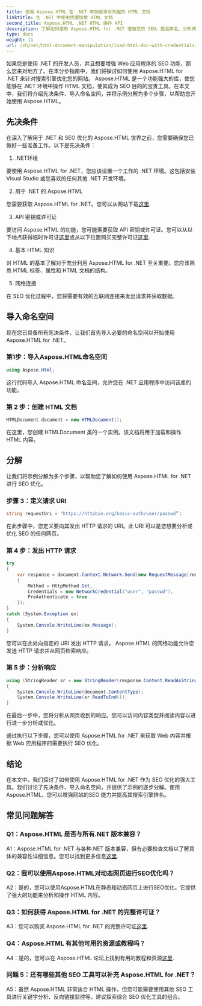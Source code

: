 ```yaml
---
title: 使用 Aspose.HTML 在 .NET 中加载带有凭据的 HTML 文档
linktitle: 在 .NET 中使用凭据加载 HTML 文档
second_title: Aspose.HTML .NET HTML 操作 API
description: 了解如何使用 Aspose.HTML for .NET 增强您的 SEO。提高排名、分析网络内容并针对搜索引擎进行优化。
type: docs
weight: 11
url: /zh/net/html-document-manipulation/load-html-doc-with-credentials/
---
```


如果您是使用 .NET 的开发人员，并且想要增强 Web 应用程序的 SEO 功能，那么您来对地方了。在本分步指南中，我们将探讨如何使用 Aspose.HTML for .NET 来针对搜索引擎优化您的网站。 Aspose.HTML 是一个功能强大的库，使您能够在 .NET 环境中操作 HTML 文档，使其成为 SEO 目的的宝贵工具。在本文中，我们将介绍先决条件、导入命名空间，并将示例分解为多个步骤，以帮助您开始使用 Aspose.HTML。

## 先决条件

在深入了解用于 .NET 和 SEO 优化的 Aspose.HTML 世界之前，您需要确保您已做好一些准备工作。以下是先决条件：

1. .NET环境

要使用 Aspose.HTML for .NET，您应该设置一个工作的 .NET 环境。这包括安装 Visual Studio 或您喜欢的任何其他 .NET 开发环境。

2. 用于 .NET 的 Aspose.HTML

您需要获取 Aspose.HTML for .NET。您可以从网站下载[这里](https://releases.aspose.com/html/net/). 

3. API 密钥或许可证

要访问 Aspose.HTML 的功能，您可能需要获取 API 密钥或许可证。您可以从以下地点获得临时许可证[这里](https://purchase.aspose.com/temporary-license/)或从以下位置购买完整许可证[这里](https://purchase.aspose.com/buy).

4. 基本 HTML 知识

对 HTML 的基本了解对于充分利用 Aspose.HTML for .NET 至关重要。您应该熟悉 HTML 标签、属性和 HTML 文档的结构。

5. 网络连接

在 SEO 优化过程中，您将需要有效的互联网连接来发出请求并获取数据。

## 导入命名空间

现在您已具备所有先决条件，让我们首先导入必要的命名空间以开始使用 Aspose.HTML for .NET。

### 第1步：导入Aspose.HTML命名空间

```csharp
using Aspose.Html;
```

这行代码导入 Aspose.HTML 命名空间，允许您在 .NET 应用程序中访问该库的功能。

### 第 2 步：创建 HTML 文档

```csharp
HTMLDocument document = new HTMLDocument();
```

在这里，您创建 HTMLDocument 类的一个实例。该文档将用于加载和操作 HTML 内容。

## 分解

让我们将示例分解为多个步骤，以帮助您了解如何使用 Aspose.HTML for .NET 进行 SEO 优化。

### 步骤 3：定义请求 URI

```csharp
string requestUri = "https://httpbin.org/basic-auth/user/passwd”；
```

在此步骤中，您定义要向其发出 HTTP 请求的 URI。此 URI 可以是您想要分析或优化 SEO 的任何网页。

### 第 4 步：发出 HTTP 请求

```csharp
try
{
    var response = document.Context.Network.Send(new RequestMessage(requestUri)
    {
        Method = HttpMethod.Get,
        Credentials = new NetworkCredential("user", "passwd"),
        PreAuthenticate = true
    });
}
catch (System.Exception ex)
{
    System.Console.WriteLine(ex.Message);
}
```

您可以在此处向指定的 URI 发出 HTTP 请求。 Aspose.HTML 的网络功能允许您发送 HTTP 请求并从网页检索响应。

### 第 5 步：分析响应

```csharp
using (StringReader sr = new StringReader(response.Content.ReadAsString()))
{
    System.Console.WriteLine(document.ContentType);
    System.Console.WriteLine(sr.ReadToEnd());
}
```

在最后一步中，您将分析从网页收到的响应。您可以访问内容类型并阅读内容以进行进一步分析或优化。

通过执行以下步骤，您可以使用 Aspose.HTML for .NET 来获取 Web 内容并根据 Web 应用程序的需要执行 SEO 优化。

## 结论

在本文中，我们探讨了如何使用 Aspose.HTML for .NET 作为 SEO 优化的强大工具。我们讨论了先决条件、导入命名空间，并提供了示例的逐步分解。使用Aspose.HTML，您可以增强网站的SEO 能力并提高其搜索引擎排名。

## 常见问题解答

### Q1：Aspose.HTML 是否与所有.NET 版本兼容？

 A1：Aspose.HTML for .NET 与各种.NET 版本兼容，但有必要检查文档以了解具体的兼容性详细信息。您可以找到更多信息[这里](https://reference.aspose.com/html/net/).

### Q2：我可以使用Aspose.HTML对动态网页进行SEO优化吗？

A2：是的，您可以使用Aspose.HTML在静态和动态网页上进行SEO优化。它提供了强大的功能来分析和操作 HTML 内容。

### Q3：如何获得 Aspose.HTML for .NET 的完整许可证？

 A3：您可以购买 Aspose.HTML for .NET 的完整许可证[这里](https://purchase.aspose.com/buy).

### Q4：Aspose.HTML 有其他可用的资源或教程吗？

 A4：是的，您可以在 Aspose.HTML 论坛上找到有用的教程和资源[这里](https://forum.aspose.com/).

### 问题 5：还有哪些其他 SEO 工具可以补充 Aspose.HTML for .NET？

A5：虽然 Aspose.HTML 非常适合 HTML 操作，但您可能需要使用其他 SEO 工具进行关键字分析、反向链接监控等。建议探索综合 SEO 优化工具的组合。